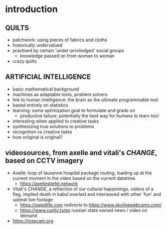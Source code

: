 # introduction

## QUILTS
- patchwork: using pieces of fabrics and cloths 
- historically undervalued
- practised by certain 'under-priviledged' social groups
  - knowledge passed on from woman to woman
- crazy quilts

## ARTIFICIAL INTELLIGENCE
- basic mathematical background
- machines as adaptable tools, problem solvers
- link to human intelligence: the brain as the ultimate programmable tool
- based entirely on statistics
- learning: some optimization goal to formulate and grade on
  - productive failure: potentially the best way for humans to learn too!
- interesting when applied to creative tasks
- synthesizing true solutions to problems
- recognition vs creative tasks
- how oriiginal is original?

## videosources, from axelle and vitali's _CHANGE_, based on CCTV imagery
- Axelle: loop of lausanne hospital package routing, loading up at the current 
  moment in the video based on the current datetime.
  - https://axellestiefel.network
- Vitali's _CHANGE_, a reflection of our cultural happenings, videos of a flag,
  implied death in kabul overlaid and interleaved with other 'fun' and upbeat
  live footage
  - https://spiedlife.com redirects to https://www.skylinewebcams.com/
  - https://www.ruptly.tv/en russian state owned news / video on demand
- https://insecam.org
